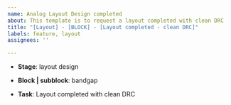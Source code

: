```yaml
---
name: Analog Layout Design completed
about: This template is to request a layout completed with clean DRC
title: "[Layout] - [BLOCK] - [Layout completed - clean DRC]"
labels: feature, layout
assignees: ''

---
```


- **Stage**: layout design

- **Block | subblock**: bandgap

- **Task**: Layout completed with clean DRC
